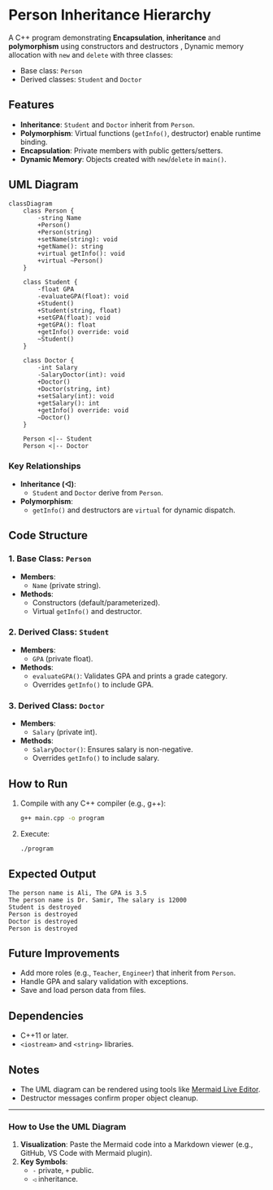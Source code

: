 # Person Inheritance Hierarchy  
A C++ program demonstrating **Encapsulation**, **inheritance** and **polymorphism** using constructors and destructors , Dynamic memory allocation with `new` and `delete` with three classes:  
- Base class: `Person`  
- Derived classes: `Student` and `Doctor`  

## Features  
- **Inheritance**: `Student` and `Doctor` inherit from `Person`.  
- **Polymorphism**: Virtual functions (`getInfo()`, destructor) enable runtime binding.  
- **Encapsulation**: Private members with public getters/setters.  
- **Dynamic Memory**: Objects created with `new`/`delete` in `main()`.  

## UML Diagram  
```mermaid
classDiagram
    class Person {
        -string Name
        +Person()
        +Person(string)
        +setName(string): void
        +getName(): string
        +virtual getInfo(): void
        +virtual ~Person()
    }

    class Student {
        -float GPA
        -evaluateGPA(float): void
        +Student()
        +Student(string, float)
        +setGPA(float): void
        +getGPA(): float
        +getInfo() override: void
        ~Student()
    }

    class Doctor {
        -int Salary
        -SalaryDoctor(int): void
        +Doctor()
        +Doctor(string, int)
        +setSalary(int): void
        +getSalary(): int
        +getInfo() override: void
        ~Doctor()
    }

    Person <|-- Student
    Person <|-- Doctor
```

### Key Relationships  
- **Inheritance (◁)**:  
  - `Student` and `Doctor` derive from `Person`.  
- **Polymorphism**:  
  - `getInfo()` and destructors are `virtual` for dynamic dispatch.  

## Code Structure  
### 1. Base Class: `Person`  
- **Members**:  
  - `Name` (private string).  
- **Methods**:  
  - Constructors (default/parameterized).  
  - Virtual `getInfo()` and destructor.  

### 2. Derived Class: `Student`  
- **Members**:  
  - `GPA` (private float).  
- **Methods**:  
  - `evaluateGPA()`: Validates GPA and prints a grade category.  
  - Overrides `getInfo()` to include GPA.  

### 3. Derived Class: `Doctor`  
- **Members**:  
  - `Salary` (private int).  
- **Methods**:  
  - `SalaryDoctor()`: Ensures salary is non-negative.  
  - Overrides `getInfo()` to include salary.  

## How to Run  
1. Compile with any C++ compiler (e.g., g++):  
   ```bash
   g++ main.cpp -o program
   ```
2. Execute:  
   ```bash
   ./program
   ```

## Expected Output  
```plaintext
The person name is Ali, The GPA is 3.5
The person name is Dr. Samir, The salary is 12000
Student is destroyed
Person is destroyed
Doctor is destroyed
Person is destroyed
```

## Future Improvements
* Add more roles (e.g., `Teacher`, `Engineer`) that inherit from `Person`.
* Handle GPA and salary validation with exceptions.
* Save and load person data from files.

## Dependencies  
- C++11 or later.  
- `<iostream>` and `<string>` libraries.  

## Notes  
- The UML diagram can be rendered using tools like [Mermaid Live Editor](https://mermaid.live/).  
- Destructor messages confirm proper object cleanup.  

---

### How to Use the UML Diagram  
1. **Visualization**: Paste the Mermaid code into a Markdown viewer (e.g., GitHub, VS Code with Mermaid plugin).  
2. **Key Symbols**:  
   - `-` private, `+` public.  
   - `◁` inheritance.  
